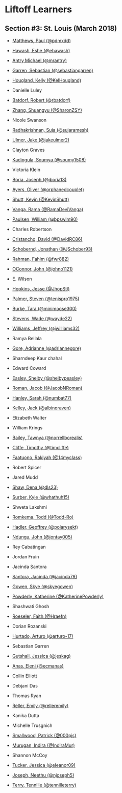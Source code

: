 # Liftoff Learners

## Section \#3: St. Louis (March 2018)

- [Matthews, Paul (@pdmxdd)](https://www.github.com/pdmxdd/liftoff-assignments)
- [Hawash, Eshe (@ehawash)](https://www.github.com/ehawash/liftoff-assignments)
- [Antry,Michael (@mrantry)](https://github.com/mrantry/liftoff-assignments) 

- [Garren, Sebastian (@sebastiangarren)](https://github.com/sebastiangarren/liftoff-assignments)
- [Hougland, Kelly (@KelHougland)](https://github.com/KelHougland/liftoff-assignments)
- Danielle Luley
- [Batdorf, Robert (@rbatdorf)](https://github.com/rbatdorf/liftoff-assignments.git)
- [Zhang, Shuangyu (@SharonZSY)](https://github.com/SharonZSY/liftoff-assignments)
- Nicole Swanson
- [Radhakrishnan, Suja (@sujaramesh)](https://github.com/sujaramesh/liftoff-assignments)
- [Ulmer, Jake (@jakeulmer2)](https://github.com/jakeulmer2/liftoff-assignments)
- Clayton Graves
- [Kadingula, Soumya (@soumy1508)](https://github.com/soumy1508/liftoff-assignments)
- Victoria Klein
- [Boria, Joseph (@jboria13)](https://github.com/jboria13/liftoff-assignments)
- [Ayers, Oliver (@orphanedcouplet)](https://github.com/orphanedcouplet/liftoff-assignments)
- [Shutt, Kevin (@KevinShutt)](https://github.com/KevinShutt/liftoff-assignments)
- [Vanga, Rama (@RamaDeviVanga)](https://github.com/RamaDeviVanga/liftoff-assignments)
- [Paulsen, William (@bpswim90)](https://www.github.com/bpswim90/liftoff-assignments)
- Charles Robertson
- [Cristancho, David (@DavidRC86)](https://github.com/DavidRC86/liftoff-assignments)
- [Schobernd, Jonathan (@JSchober93)](https://github.com/JSchober93/liftoff-assignments)
- [Rahman, Fahim (@fwr882)](https://github.com/fwr882/liftoff-assignments)
- [OConnor, John (@johno1121)](https://github.com/johno1121/liftoff-assignments)
- E. Wilson
- [Hopkins, Jesse (@JhopStl)](https://www.github.com/JhopStl/liftoff-assignments)
- [Palmer, Steven (@tenispro1975)](https://github.com/tenispro1975/liftoff-assignments)
- [Burke, Tara (@minimoose300)](https://github.com/minimoose3000/liftoff-assignments)
- [Stevens, Wade (@wayde22)](https://github.com/wayde22/liftoff-assignments)
- [Williams, Jeffrey (@jwilliams32)](https://github.com/jwilliams32/liftoff-assignments)
- Ramya Bellala
- [Gore, Adrianne (@adriannegore)](https://github.com/adriannegore/liftoff-assignments)
- Sharndeep Kaur chahal
- Edward Coward
- [Easley, Shelby (@shelbypeasley)](https://github.com/shelbypeasley/liftoff-assignments)
- [Roman, Jacob (@JacobNRoman)](https://github.com/JacobNRoman/liftoff-assignments)
- [Hanley, Sarah (@numbat77)](https://github.com/NUMBAT77/liftoff-assignments)
- [Kelley, Jack (@albinoraven)](https://github.com/albinoraven/liftoff-assignments)
- Elizabeth Walter
- William Krings
- [Bailey, Tawnya (@norrellborealis)](https://github.com/norrellborealis/liftoff-assignments)
- [Cliffe, Timothy (@timcliffe)](https://github.com/timcliffe/liftoff-assignments)
- [Faatuono, Rakiyah (@14myclass)](https://github.com/14myclass/liftoff-assignments)
- Robert Spicer
- Jared Mudd
- [Shaw, Dena (@dls23)](https://github.com/dls23/liftoff-assignments.git)
- [Surber, Kyle (@whathuh15)](https://github.com/whathuh15/liftoff-assignments)
- Shweta Lakshmi
- [Romkema, Todd (@Todd-Ro)](https://github.com/Todd-Ro/liftoff-assignments)
- [Hadler, Geoffrey (@polarysekt)](https://www.github.com/polarysekt/liftoff-assignments)
- [Ndungu, John (@jontay005)](https://github.com/Jontay005/liftoff-assignments)
- Rey Cabatingan
- Jordan Fruin
- Jacinda Santora
- [Santora, Jacinda (@jacinda79)](https://github.com/jacinda79/liftoff-assignments)
- [Gowen, Skye (@skyegowen)](https://github.com/skyegowen/liftoff-assignments)
- [Powderly, Katherine (@KatherinePowderly)](https://github.com/KatherinePowderly/liftoff-assignments)
- Shashwati Ghosh
- [Roeseler, Faith (@Hraefn)](https://github.com/Hraefn/liftoff-assignments) 
- Dorian Rozanski
- [Hurtado, Arturo (@arturo-17)](https://github.com/arturo-17/liftoff-assignments)
- Sebastian Garren
- [Gutshall, Jessica (@jeskag)](https://github.com/jeskag/liftoff-assignments) 
- [Anas, Eleni (@ecmanas)](https://github.com/ecmanas/liftoff-assignments)
- Collin Elliott
- Debjani Das
- Thomas Ryan
- [Reller, Emily (@relleremily)](https://github.com/relleremily/liftoff-assignments)
- Kanika Dutta
- Michelle Trusgnich
- [Smallwood, Patrick (@000pjs)](https://github.com/000pjs/liftoff-assignments)
- [Murugan, Indira (@IndiraMur)](https://github.com/IndiraMur/liftoff-assignments.git)
- Shannon McCoy
- [Tucker, Jessica (@eleanor09)](https://github.com/eleanor09/liftoff-assignments)
- [Joseph, Neethu (@njoseph5)](https://github.com/njoseph5/liftoff-assignments)
- [Terry, Tennille (@tennilleterry)](https://www.github.com/tennilleterry/liftoff-assignments)

